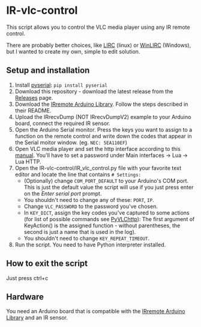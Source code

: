 # IR-vlc-control
This script allows you to control the VLC media player using any IR remote control.

There are probably better choices, like [LIRC](http://www.lirc.org/) (linux) or [WinLIRC](http://winlirc.sourceforge.net/) (Windows), but I wanted to create my own, simple to edit solution.

## Setup and installation
1. Install [pyserial](https://pypi.org/project/pyserial/): `pip install pyserial`
1. Download this repository - download the latest release from the [Releases](https://github.com/ondras12345/IR-vlc-control/releases) page.
1. Download the [IRremote Arduino Library](https://github.com/z3t0/Arduino-IRremote). Follow the steps described in their README.
1. Upload the IRrecvDump (NOT IRrecvDumpV2) example to your Arduino board, connect the required IR sensor.
1. Open the Arduino Serial monitor. Press the keys you want to assign to a function on the remote control and write down the codes that appear in the Serial moitor window. (eg. `NEC: 5EA110EF`)
1. Open VLC media player and set the http interface according to this [manual](https://wiki.videolan.org/Documentation:Modules/http_intf/). You'll have to set a password under Main interfaces -> Lua -> Lua HTTP.
1. Open the IR-vlc-control/IR_vlc_control.py file with your favorite text editor and locate the line that contains `# Settings:`
    - (Optionally) change `COM_PORT_DEFAULT` to your Arduino's COM port. This is just the default value the script will use if you just press enter on the _Enter serial port_ prompt.
    - You shouldn't need to change any of these: `PORT`, `IP`.
    - Change `VLC_PASSWORD` to the password you've chosen.
    - In `KEY_DICT`, assign the key codes you've captured to some actions (for list of possible commands see [PyVLChttp](https://github.com/cheydrick/PyVLChttp)): The first argument of KeyAction() is the assigned function - without parentheses, the second is just a name that is used in the log).
    - You shouldn't need to change `KEY_REPEAT_TIMEOUT`.
1. Run the script. You need to have Python interpreter installed.

## How to exit the script
Just press ctrl+c

## Hardware
You need an Arduino board that is compatible with the [IRremote Arduino Library](https://github.com/z3t0/Arduino-IRremote) and an IR sensor.
